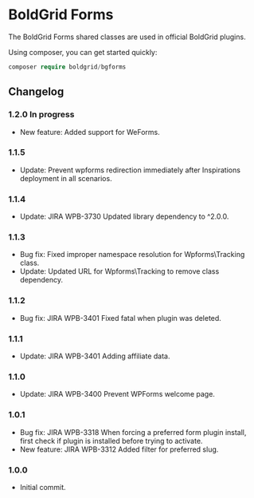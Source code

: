 # BoldGrid Forms

The BoldGrid Forms shared classes are used in official BoldGrid plugins.

Using composer, you can get started quickly:

```php
composer require boldgrid/bgforms

```

## Changelog ##

### 1.2.0 In progress ###
* New feature: Added support for WeForms.

### 1.1.5 ###
* Update: Prevent wpforms redirection immediately after Inspirations deployment in all scenarios.

### 1.1.4 ###
* Update:       JIRA WPB-3730   Updated library dependency to ^2.0.0.

### 1.1.3 ###
* Bug fix: Fixed improper namespace resolution for Wpforms\Tracking class.
* Update:  Updated URL for Wpforms\Tracking to remove class dependency.

### 1.1.2 ###
* Bug fix:      JIRA WPB-3401   Fixed fatal when plugin was deleted.

### 1.1.1 ###
* Update:       JIRA WPB-3401   Adding affiliate data.

### 1.1.0 ###
* Update:       JIRA WPB-3400   Prevent WPForms welcome page.

### 1.0.1 ###
* Bug fix:      JIRA WPB-3318   When forcing a preferred form plugin install, first check if plugin is installed before trying to activate.
* New feature:  JIRA WPB-3312   Added filter for preferred slug.

### 1.0.0 ###
* Initial commit.
